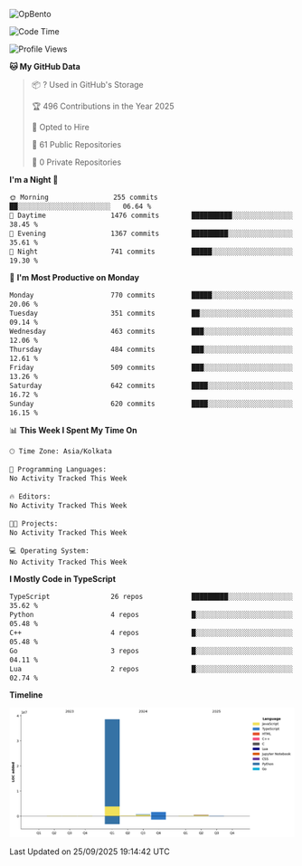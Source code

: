![OpBento](https://firebasestorage.googleapis.com/v0/b/smartkaksha-fe32c.appspot.com/o/opbento%2Fparthkapoor-dev3db8f.png?alt=media)

<!--START_SECTION:waka-->
![Code Time](http://img.shields.io/badge/Code%20Time-0%20secs-blue)

![Profile Views](http://img.shields.io/badge/Profile%20Views-0-blue)

**🐱 My GitHub Data** 

> 📦 ? Used in GitHub's Storage 
 > 
> 🏆 496 Contributions in the Year 2025
 > 
> 💼 Opted to Hire
 > 
> 📜 61 Public Repositories 
 > 
> 🔑 0 Private Repositories 
 > 
**I'm a Night 🦉** 

```text
🌞 Morning                255 commits         ██░░░░░░░░░░░░░░░░░░░░░░░   06.64 % 
🌆 Daytime                1476 commits        ██████████░░░░░░░░░░░░░░░   38.45 % 
🌃 Evening                1367 commits        █████████░░░░░░░░░░░░░░░░   35.61 % 
🌙 Night                  741 commits         █████░░░░░░░░░░░░░░░░░░░░   19.30 % 
```
📅 **I'm Most Productive on Monday** 

```text
Monday                   770 commits         █████░░░░░░░░░░░░░░░░░░░░   20.06 % 
Tuesday                  351 commits         ██░░░░░░░░░░░░░░░░░░░░░░░   09.14 % 
Wednesday                463 commits         ███░░░░░░░░░░░░░░░░░░░░░░   12.06 % 
Thursday                 484 commits         ███░░░░░░░░░░░░░░░░░░░░░░   12.61 % 
Friday                   509 commits         ███░░░░░░░░░░░░░░░░░░░░░░   13.26 % 
Saturday                 642 commits         ████░░░░░░░░░░░░░░░░░░░░░   16.72 % 
Sunday                   620 commits         ████░░░░░░░░░░░░░░░░░░░░░   16.15 % 
```


📊 **This Week I Spent My Time On** 

```text
🕑︎ Time Zone: Asia/Kolkata

💬 Programming Languages: 
No Activity Tracked This Week

🔥 Editors: 
No Activity Tracked This Week

🐱‍💻 Projects: 
No Activity Tracked This Week

💻 Operating System: 
No Activity Tracked This Week
```

**I Mostly Code in TypeScript** 

```text
TypeScript               26 repos            █████████░░░░░░░░░░░░░░░░   35.62 % 
Python                   4 repos             █░░░░░░░░░░░░░░░░░░░░░░░░   05.48 % 
C++                      4 repos             █░░░░░░░░░░░░░░░░░░░░░░░░   05.48 % 
Go                       3 repos             █░░░░░░░░░░░░░░░░░░░░░░░░   04.11 % 
Lua                      2 repos             █░░░░░░░░░░░░░░░░░░░░░░░░   02.74 % 
```



**Timeline**

![Lines of Code chart](https://raw.githubusercontent.com/ParthKapoor-dev/ParthKapoor-dev/main/assets/bar_graph.png)


 Last Updated on 25/09/2025 19:14:42 UTC
<!--END_SECTION:waka-->
